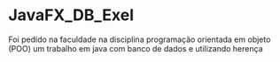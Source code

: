 # JavaFX_DB_Exel
Foi pedido na faculdade na disciplina programação orientada em objeto (POO)  um trabalho em java com banco de dados e utilizando herença
  
